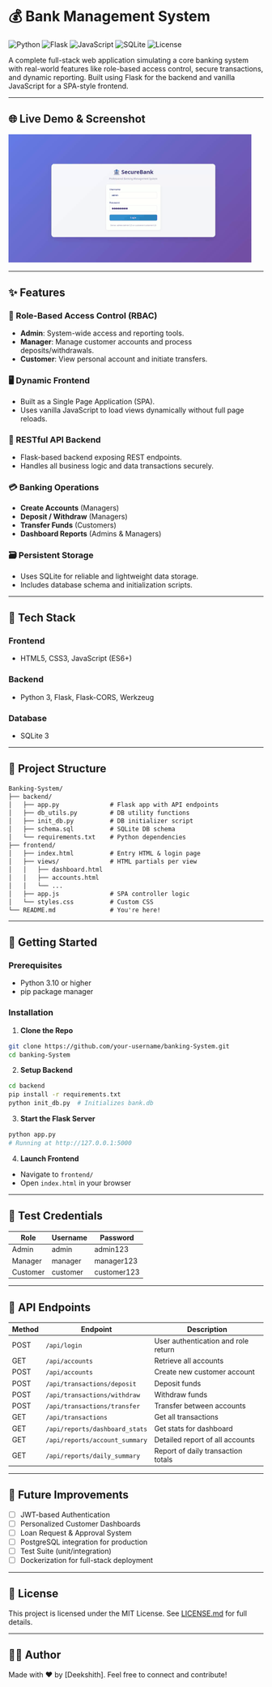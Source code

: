 # 💰 Bank Management System

![Python](https://img.shields.io/badge/Python-3.10+-blue?style=for-the-badge\&logo=python)
![Flask](https://img.shields.io/badge/Flask-2.3-black?style=for-the-badge\&logo=flask)
![JavaScript](https://img.shields.io/badge/JavaScript-ES6+-yellow?style=for-the-badge\&logo=javascript)
![SQLite](https://img.shields.io/badge/SQLite-3-blue?style=for-the-badge\&logo=sqlite)
![License](https://img.shields.io/badge/License-MIT-green?style=for-the-badge)

A complete full-stack web application simulating a core banking system with real-world features like role-based access control, secure transactions, and dynamic reporting. Built using Flask for the backend and vanilla JavaScript for a SPA-style frontend.

---

## 🌐 Live Demo & Screenshot

![Banking System Demo](assets/demo.gif)

---

## ✨ Features

### 🔐 Role-Based Access Control (RBAC)

* **Admin**: System-wide access and reporting tools.
* **Manager**: Manage customer accounts and process deposits/withdrawals.
* **Customer**: View personal account and initiate transfers.

### 🖥️ Dynamic Frontend

* Built as a Single Page Application (SPA).
* Uses vanilla JavaScript to load views dynamically without full page reloads.

### 🔧 RESTful API Backend

* Flask-based backend exposing REST endpoints.
* Handles all business logic and data transactions securely.

### 💳 Banking Operations

* **Create Accounts** (Managers)
* **Deposit / Withdraw** (Managers)
* **Transfer Funds** (Customers)
* **Dashboard Reports** (Admins & Managers)

### 🗃️ Persistent Storage

* Uses SQLite for reliable and lightweight data storage.
* Includes database schema and initialization scripts.

---

## 🧱 Tech Stack

### Frontend

* HTML5, CSS3, JavaScript (ES6+)

### Backend

* Python 3, Flask, Flask-CORS, Werkzeug

### Database

* SQLite 3

---

## 📁 Project Structure

```
Banking-System/
├── backend/
│   ├── app.py              # Flask app with API endpoints
│   ├── db_utils.py         # DB utility functions
│   ├── init_db.py          # DB initializer script
│   ├── schema.sql          # SQLite DB schema
│   └── requirements.txt    # Python dependencies
├── frontend/
│   ├── index.html          # Entry HTML & login page
│   ├── views/              # HTML partials per view
│   │   ├── dashboard.html
│   │   ├── accounts.html
│   │   └── ...
│   ├── app.js              # SPA controller logic
│   └── styles.css          # Custom CSS
└── README.md               # You're here!
```

---

## 🚀 Getting Started

### Prerequisites

* Python 3.10 or higher
* pip package manager

### Installation

1. **Clone the Repo**

```bash
git clone https://github.com/your-username/banking-System.git
cd banking-System
```

2. **Setup Backend**

```bash
cd backend
pip install -r requirements.txt
python init_db.py  # Initializes bank.db
```

3. **Start the Flask Server**

```bash
python app.py
# Running at http://127.0.0.1:5000
```

4. **Launch Frontend**

* Navigate to `frontend/`
* Open `index.html` in your browser

---

## 🧪 Test Credentials

| Role     | Username | Password    |
| -------- | -------- | ----------- |
| Admin    | admin    | admin123    |
| Manager  | manager  | manager123  |
| Customer | customer | customer123 |

---

## 📡 API Endpoints

| Method | Endpoint                       | Description                         |
| ------ | ------------------------------ | ----------------------------------- |
| POST   | `/api/login`                   | User authentication and role return |
| GET    | `/api/accounts`                | Retrieve all accounts               |
| POST   | `/api/accounts`                | Create new customer account         |
| POST   | `/api/transactions/deposit`    | Deposit funds                       |
| POST   | `/api/transactions/withdraw`   | Withdraw funds                      |
| POST   | `/api/transactions/transfer`   | Transfer between accounts           |
| GET    | `/api/transactions`            | Get all transactions                |
| GET    | `/api/reports/dashboard_stats` | Get stats for dashboard             |
| GET    | `/api/reports/account_summary` | Detailed report of all accounts     |
| GET    | `/api/reports/daily_summary`   | Report of daily transaction totals  |

---

## 🔮 Future Improvements

* [ ] JWT-based Authentication
* [ ] Personalized Customer Dashboards
* [ ] Loan Request & Approval System
* [ ] PostgreSQL integration for production
* [ ] Test Suite (unit/integration)
* [ ] Dockerization for full-stack deployment

---

## 📄 License

This project is licensed under the MIT License. See [LICENSE.md](LICENSE.md) for full details.

---

## 👨‍💻 Author

Made with ❤️ by \[Deekshith]. Feel free to connect and contribute!
